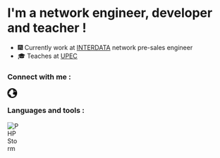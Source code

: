 # I'm a network engineer, developer and teacher !

- :fireworks: Currently work at [INTERDATA][website_interdata] network pre-sales engineer
- :mortar_board: Teaches at [UPEC][website_upec]

### Connect with me :

[<img align="left" alt="" width="22px" src="https://raw.githubusercontent.com/iconic/open-iconic/master/svg/globe.svg" />][website]
[<img align="left" alt="" width="22px" src="https://cdn.jsdelivr.net/npm/simple-icons@v3/icons/twitter.svg" />][twitter]
[<img align="left" alt="" width="22px" src="https://cdn.jsdelivr.net/npm/simple-icons@v3/icons/linkedin.svg" />][linkedin]
[<img align="left" alt="" width="22px" src="https://cdn.jsdelivr.net/npm/simple-icons@v3/icons/instagram.svg" />][instagram]

<br/>

### Languages and tools :

[<img align="left" alt="PHPStorm" width="26px" src="https://user-images.githubusercontent.com/37927824/90391210-065d2680-e08d-11ea-962c-41ebb0659183.jpg" />][website]

[website]: http://thibault-chevalleraud.fr/
[website_interdata]: https://www.interdata.fr/
[website_upec]: https://www.u-pec.fr/
[twitter]: https://twitter.com/tchib28
[linkedin]:https://www.linkedin.com/in/thibault-chevalleraud/
[instagram]: https://www.instagram.com/tchib28/
